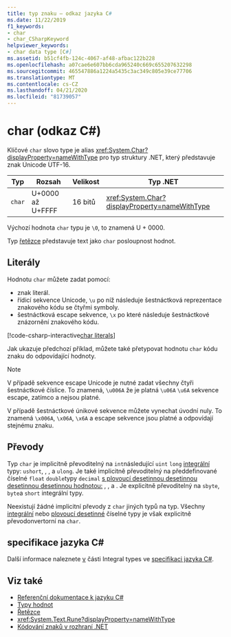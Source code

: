 ```yaml
---
title: typ znaku – odkaz jazyka C#
ms.date: 11/22/2019
f1_keywords:
- char
- char_CSharpKeyword
helpviewer_keywords:
- char data type [C#]
ms.assetid: b51cf4fb-124c-4067-af48-afbac122b228
ms.openlocfilehash: a07cae6e607bb6cda965240c669c655207632298
ms.sourcegitcommit: 465547886a1224a5435c3ac349c805e39ce77706
ms.translationtype: MT
ms.contentlocale: cs-CZ
ms.lasthandoff: 04/21/2020
ms.locfileid: "81739057"
---
```

# <a name="char-c-reference"></a>char (odkaz C#)

Klíčové `char` slovo type je alias <xref:System.Char?displayProperty=nameWithType> pro typ struktury .NET, který představuje znak Unicode UTF-16.

|Typ|Rozsah|Velikost|Typ .NET|
|----------|-----------|----------|-------------------------|
|`char`|U+0000 až U+FFFF|16 bitů|<xref:System.Char?displayProperty=nameWithType>|

Výchozí hodnota `char` typu je `\0`, to znamená U + 0000.

Typ [řetězce](reference-types.md#the-string-type) představuje text jako `char` posloupnost hodnot.

## <a name="literals"></a>Literály

Hodnotu `char` můžete zadat pomocí:

- znak literál.
- řídicí sekvence Unicode, `\u` po níž následuje šestnáctková reprezentace znakového kódu se čtyřmi symboly.
- šestnáctková escape sekvence, `\x` po které následuje šestnáctkové znázornění znakového kódu.

[!code-csharp-interactive[char literals](snippets/CharType.cs#Literals)]

Jak ukazuje předchozí příklad, můžete také přetypovat hodnotu `char` kódu znaku do odpovídající hodnoty.

> [!NOTE]
> V případě sekvence escape Unicode je nutné zadat všechny čtyři šestnáctkové číslice. To znamená, `\u006A` že je platná `\u06A` `\u6A` sekvence escape, zatímco a nejsou platné.
>
> V případě šestnáctkové únikové sekvence můžete vynechat úvodní nuly. To znamená `\x006A`, `\x06A`, `\x6A` a escape sekvence jsou platné a odpovídají stejnému znaku.

## <a name="conversions"></a>Převody

Typ `char` je implicitně převoditelný na `int`následující `uint` `long` [integrální](integral-numeric-types.md) typy: `ushort`, , , a `ulong`. Je také implicitně převoditelný na předdefinované číselné `float` `double`typy `decimal` [s plovoucí desetinnou desetinnou desetinnou desetinnou hodnotou:](floating-point-numeric-types.md) , , a . Je explicitně převoditelný na `sbyte`, `byte`a `short` integrální typy.

Neexistují žádné implicitní převody z `char` jiných typů na typ. Všechny [integrální](integral-numeric-types.md) nebo [plovoucí desetinné](floating-point-numeric-types.md) číselné typy je však explicitně převodonvertorní na `char`.

## <a name="c-language-specification"></a>specifikace jazyka C#

Další informace naleznete [v](~/_csharplang/spec/types.md#integral-types) části Integral types ve [specifikaci jazyka C#](~/_csharplang/spec/introduction.md).

## <a name="see-also"></a>Viz také

- [Referenční dokumentace k jazyku C#](../index.md)
- [Typy hodnot](value-types.md)
- [Řetězce](../../programming-guide/strings/index.md)
- <xref:System.Text.Rune?displayProperty=nameWithType>
- [Kódování znaků v rozhraní .NET](../../../standard/base-types/character-encoding-introduction.md)
